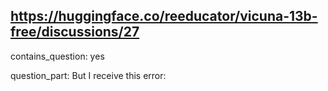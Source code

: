## https://huggingface.co/reeducator/vicuna-13b-free/discussions/27

contains_question: yes

question_part: But I receive this error: